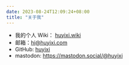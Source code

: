 ```yaml
---
date: 2023-08-24T12:09:24+08:00
title: "关于我"
---
```

- 我的个人 Wiki： [huyixi.wiki](https://huyixi.wiki)
- 邮箱：[hi@huyixi.com](mailto:hi@huyixi.com)
- GitHub: [huyixi](https://github.com/huyixi)
- mastodon: https://mastodon.social/@huyixi
